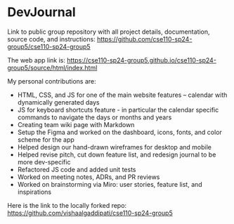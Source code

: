 # DevJournal
Link to public group repository with all project details, documentation, source code, and instructions: https://github.com/cse110-sp24-group5/cse110-sp24-group5

The web app link is: https://cse110-sp24-group5.github.io/cse110-sp24-group5/source/html/index.html

My personal contributions are:
- HTML, CSS, and JS for one of the main website features – calendar with
dynamically generated days
- JS for keyboard shortcuts feature - in particular the calendar specific commands to
navigate the days or months and years
- Creating team wiki page with Markdown
- Setup the Figma and worked on the dashboard, icons, fonts, and color scheme for
the app
- Helped design our hand-drawn wireframes for desktop and mobile
- Helped revise pitch, cut down feature list, and redesign journal to be more
dev-specific
- Refactored JS code and added unit tests
- Worked on meeting notes, ADRs, and PR reviews
- Worked on brainstorming via Miro: user stories, feature list, and inspirations

Here is the link to the locally forked repo: https://github.com/vishaalgaddipati/cse110-sp24-group5
